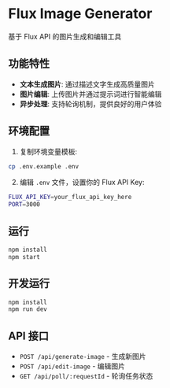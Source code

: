 # Flux Image Generator

基于 Flux API 的图片生成和编辑工具

## 功能特性

- **文本生成图片**: 通过描述文字生成高质量图片
- **图片编辑**: 上传图片并通过提示词进行智能编辑
- **异步处理**: 支持轮询机制，提供良好的用户体验

## 环境配置

1. 复制环境变量模板:
```bash
cp .env.example .env
```

2. 编辑 `.env` 文件，设置你的 Flux API Key:
```bash
FLUX_API_KEY=your_flux_api_key_here
PORT=3000
```

## 运行

```bash
npm install
npm start
```

## 开发运行

```bash
npm install
npm run dev
```

## API 接口

- `POST /api/generate-image` - 生成新图片
- `POST /api/edit-image` - 编辑图片
- `GET /api/poll/:requestId` - 轮询任务状态
